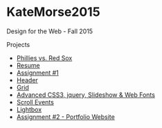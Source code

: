 # KateMorse2015


Design for the Web -  Fall 2015

Projects
* [Phillies vs. Red Sox](http://KateMorse2015.github.io/Phillies "Phillies vs. Red Sox")
* [Resume](http://KateMorsemorse2015.github.io/resume "Resume")
* [Assignment #1](http://KateMorse2015.github.io/assignment1 "Assignment #1")
* [Header](http://KatemMorse2015.github.io/header "Header")
* [Grid](http://KateMorse2015.github.io/grid "Grid")
* [Advanced CSS3, jquery, Slideshow & Web Fonts](http://KateMorse2015.github.io/advanced "Advanced")
* [Scroll Events](http://KateMorse2015.github.io/scrollit "Scroll Events")
* [Lightbox](http://KateMorse2015.github.io/lightbox "Lightbox")
* [Assignment #2 - Portfolio Website](http://KateMorse2015.github.io/Assignment2 "Assignment #2")
